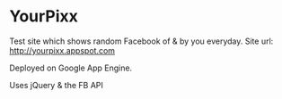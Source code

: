 YourPixx
========

Test site which shows random Facebook of &amp; by you everyday.
Site url: http://yourpixx.appspot.com

Deployed on Google App Engine. 

Uses jQuery & the FB API
